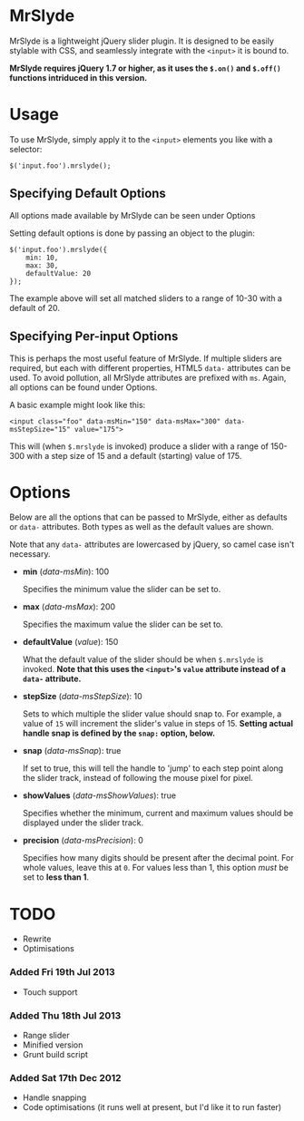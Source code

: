 # MrSlyde

MrSlyde is a lightweight jQuery slider plugin. It is designed to be easily stylable with CSS, and seamlessly integrate with the `<input>` it is bound to.

**MrSlyde requires jQuery 1.7 or higher, as it uses the `$.on()` and `$.off()` functions intriduced in this version.**

# Usage

To use MrSlyde, simply apply it to the `<input>` elements you like with a selector:

    $('input.foo').mrslyde();

## Specifying Default Options

All options made available by MrSlyde can be seen under Options

Setting default options is done by passing an object to the plugin:

	$('input.foo').mrslyde({
		min: 10,
		max: 30,
		defaultValue: 20
	});

The example above will set all matched sliders to a range of 10-30 with a default of 20.

## Specifying Per-input Options

This is perhaps the most useful feature of MrSlyde. If multiple sliders are required, but each with different properties, HTML5 `data-` attributes can be used. To avoid pollution, all MrSlyde attributes are prefixed with `ms`. Again, all options can be found under Options.

A basic example might look like this:

	<input class="foo" data-msMin="150" data-msMax="300" data-msStepSize="15" value="175">

This will (when `$.mrslyde` is invoked) produce a slider with a range of 150-300 with a step size of 15 and a default (starting) value of 175.

# Options

Below are all the options that can be passed to MrSlyde, either as defaults or `data-` attributes. Both types as well as the default values are shown.

Note that any `data-` attributes are lowercased by jQuery, so camel case isn't necessary.

- **min** (_data-msMin_): 100

	Specifies the minimum value the slider can be set to.

- **max** (_data-msMax_): 200

	Specifies the maximum value the slider can be set to.

- **defaultValue** (_value_): 150

	What the default value of the slider should be when `$.mrslyde` is invoked. **Note that this uses the `<input>`'s `value` attribute instead of a `data-` attribute.**

- **stepSize** (_data-msStepSize_): 10

	Sets to which multiple the slider value should snap to. For example, a value of `15` will increment the slider's value in steps of 15. **Setting actual handle snap is defined by the `snap:` option, below.**

- **snap** (_data-msSnap_): true

	If set to true, this will tell the handle to 'jump' to each step point along the slider track, instead of following the mouse pixel for pixel.

- **showValues** (_data-msShowValues_): true

	Specifies whether the minimum, current and maximum values should be displayed under the slider track.

- **precision** (_data-msPrecision_): 0

	Specifies how many digits should be present after the decimal point. For whole values, leave this at `0`. For values less than 1, this option _must_ be set to **less than 1**.

# TODO

- Rewrite
- Optimisations

### Added Fri 19th Jul 2013

- Touch support

### Added Thu 18th Jul 2013

- Range slider
- Minified version
- Grunt build script

### Added Sat 17th Dec 2012

- Handle snapping
- Code optimisations (it runs well at present, but I'd like it to run faster)